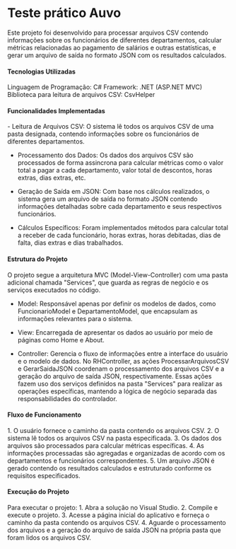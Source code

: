 <h1>Teste prático Auvo</h1>

Este projeto foi desenvolvido para processar arquivos CSV contendo informações sobre os funcionários de diferentes departamentos, calcular métricas relacionadas ao pagamento de salários e outras estatísticas, e gerar um arquivo de saída no formato JSON com os resultados calculados.

<h4>Tecnologias Utilizadas</h4>
Linguagem de Programação: C#
Framework: .NET (ASP.NET MVC)
Biblioteca para leitura de arquivos CSV: CsvHelper

<h4>Funcionalidades Implementadas</h4>
- Leitura de Arquivos CSV: O sistema lê todos os arquivos CSV de uma pasta designada, contendo informações sobre os funcionários de diferentes departamentos.

- Processamento dos Dados: Os dados dos arquivos CSV são processados de forma assincrona para calcular métricas como o valor total a pagar a cada departamento, valor total de descontos, horas extras, dias extras, etc.

- Geração de Saída em JSON: Com base nos cálculos realizados, o sistema gera um arquivo de saída no formato JSON contendo informações detalhadas sobre cada departamento e seus respectivos funcionários.

- Cálculos Específicos: Foram implementados métodos para calcular total a receber de cada funcionário, horas extras, horas debitadas, dias de falta, dias extras e dias trabalhados.

<h4>Estrutura do Projeto</h4>
O projeto segue a arquitetura MVC (Model-View-Controller) com uma pasta adicional chamada "Services", que guarda as regras de negócio e os serviços executados no código.

- Model: Responsável apenas por definir os modelos de dados, como FuncionarioModel e DepartamentoModel, que encapsulam as informações relevantes para o sistema.

- View: Encarregada de apresentar os dados ao usuário por meio de páginas como Home e About.

- Controller: Gerencia o fluxo de informações entre a interface do usuário e o modelo de dados. No RHController, as ações ProcessarArquivosCSV e GerarSaidaJSON coordenam o processamento dos arquivos CSV e a geração do arquivo de saída JSON, respectivamente. Essas ações fazem uso dos serviços definidos na pasta "Services" para realizar as operações específicas, mantendo a lógica de negócio separada das responsabilidades do controlador.

<h4>Fluxo de Funcionamento</h4>
1. O usuário fornece o caminho da pasta contendo os arquivos CSV.
2. O sistema lê todos os arquivos CSV na pasta especificada.
3. Os dados dos arquivos são processados para calcular métricas específicas.
4. As informações processadas são agregadas e organizadas de acordo com os departamentos e funcionários correspondentes.
5. Um arquivo JSON é gerado contendo os resultados calculados e estruturado conforme os requisitos especificados.

<h4>Execução do Projeto</h4>
Para executar o projeto:
1. Abra a solução no Visual Studio.
2. Compile e execute o projeto.
3. Acesse a página inicial do aplicativo e forneça o caminho da pasta contendo os arquivos CSV.
4. Aguarde o processamento dos arquivos e a geração do arquivo de saída JSON na própria pasta que foram lidos os arquivos CSV.
